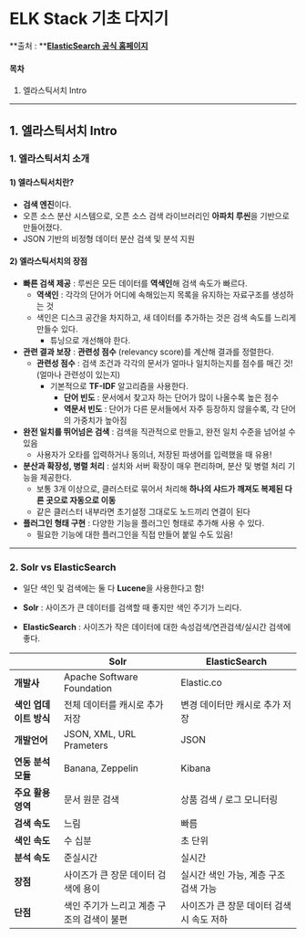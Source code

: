 

# ELK Stack 기초 다지기

 **출처 : **[**ElasticSearch 공식 홈페이지**](https://www.elastic.co/guide/index.html)

#### 목차

1. 엘라스틱서치 Intro

------

## 1. 엘라스틱서치 Intro

### 1. 엘라스틱서치 소개

#### 1) 엘라스틱서치란?

- **검색 엔진**이다. 
- 오픈 소스 분산 시스템으로, 오픈 소스 검색 라이브러리인 **아파치 루씬**을 기반으로 만들어졌다.
- JSON 기반의 비정형 데이터 분산 검색 및 분석 지원



#### 2) 엘라스틱서치의 장점

- **빠른 검색 제공** : 루씬은 모든 데이터를 **역색인**해 검색 속도가 빠르다.
  - **역색인** : 각각의 단어가 어디에 속해있는지 목록을 유지하는 자료구조를 생성하는 것
  - 색인은 디스크 공간을 차지하고, 새 데이터를 추가하는 것은 검색 속도를 느리게 만들수 있다.
    - 튜닝으로 개선해야 한다.
- **관련 결과 보장** : **관련성 점수** (relevancy score)를 계산해 결과를 정렬한다.
  - **관련성 점수** : 검색 조건과 각각의 문서가 얼마나 일치하는지를 점수를 매긴 것! (얼마나 관련성이 있는지)
    - 기본적으로 **TF-IDF** 알고리즘을 사용한다.
      - **단어 빈도** : 문서에서 찾고자 하는 단어가 많이 나올수록 높은 점수
      - **역문서 빈도** : 단어가 다른 문서들에서 자주 등장하지 않을수록, 각 단어의 가중치가 높아짐
- **완전 일치를 뛰어넘은 검색** : 검색을 직관적으로 만들고, 완전 일치 수준을 넘어설 수 있음
  - 사용자가 오타를 입력하거나 동의너, 저장된 파생어를 입력했을 때 유용!
- **분산과 확장성, 병렬 처리** : 설치와 서버 확장이 매우 편리하며, 분산 및 병렬 처리 기능을 제공한다.
  - 보통 3개 이상으로, 클러스터로 묶어서 처리해 **하나의 샤드가 깨져도 복제된 다른 곳으로 자동으로 이동**
  - 같은 클러스터 내부라면 초기설정 그대로도 노드끼리 연결이 된다
- **플러그인 형태 구현** : 다양한 기능을 플러그인 형태로 추가해 사용 수 있다.
  - 필요한 기능에 대한 플러그인을 직접 만들어 붙일 수도 있음!



___

### 2. Solr vs ElasticSearch

- 일단 색인 및 검색에는 둘 다 **Lucene**을 사용한다고 함!

- **Solr** : 사이즈가 큰 데이터를 검색할 때 좋지만 색인 주기가 느리다.
- **ElasticSearch** : 사이즈가 작은 데이터에 대한 속성검색/연관검색/실시간 검색에 좋다.

|                        | Solr                                       | ElasticSearch                             |
| ---------------------- | ------------------------------------------ | ----------------------------------------- |
| **개발사**             | Apache Software Foundation                 | Elastic.co                                |
| **색인 업데이트 방식** | 전체 데이터를 캐시로 추가 저장             | 변경 데이터만 캐시로 추가 저장            |
| **개발언어**           | JSON, XML, URL Prameters                   | JSON                                      |
| **연동 분석 모듈**     | Banana, Zeppelin                           | Kibana                                    |
| **주요 활용 영역**     | 문서 원문 검색                             | 상품 검색 / 로그 모니터링                 |
| **검색 속도**          | 느림                                       | 빠름                                      |
| **색인 속도**          | 수 십분                                    | 초 단위                                   |
| **분석 속도**          | 준실시간                                   | 실시간                                    |
| **장점**               | 사이즈가 큰 장문 데이터 검색에 용이        | 실시간 색인 가능, 계층 구조 검색 가능     |
| **단점**               | 색인 주기가 느리고 계층 구조의 검색이 불편 | 사이즈가 큰 장문 데이터 검색 시 속도 저하 |

